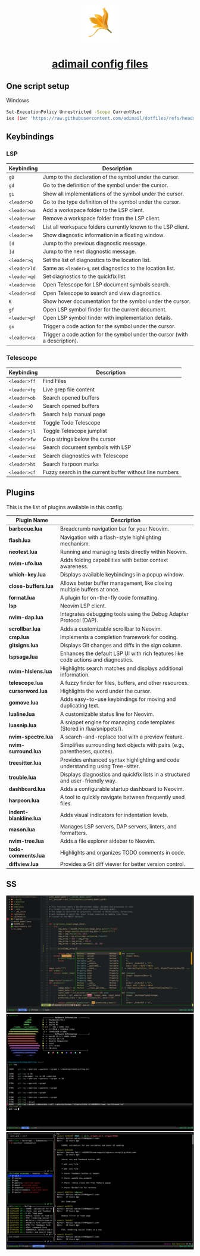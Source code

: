 <p align="center">
  <a href="https://adimail.github.io/">
    <picture>
      <img src="assets\favicon.ico" height="100">
    </picture>
    <h1 align="center">adimail config files</h1>
  </a>
</p>

## One script setup

Windows

```bash
Set-ExecutionPolicy Unrestricted -Scope CurrentUser
iex (iwr 'https://raw.githubusercontent.com/adimail/dotfiles/refs/heads/main/windows.ps1')
```

## Keybindings

### LSP

| **Keybinding** | **Description**                                                             |
| -------------- | --------------------------------------------------------------------------- |
| `gD`           | Jump to the declaration of the symbol under the cursor.                     |
| `gd`           | Go to the definition of the symbol under the cursor.                        |
| `gi`           | Show all implementations of the symbol under the cursor.                    |
| `<leader>D`    | Go to the type definition of the symbol under the cursor.                   |
| `<leader>wa`   | Add a workspace folder to the LSP client.                                   |
| `<leader>wr`   | Remove a workspace folder from the LSP client.                              |
| `<leader>wl`   | List all workspace folders currently known to the LSP client.               |
| `<leader>e`    | Show diagnostic information in a floating window.                           |
| `[d`           | Jump to the previous diagnostic message.                                    |
| `]d`           | Jump to the next diagnostic message.                                        |
| `<leader>q`    | Set the list of diagnostics to the location list.                           |
| `<leader>ld`   | Same as `<leader>q`, set diagnostics to the location list.                  |
| `<leader>qd`   | Set diagnostics to the quickfix list.                                       |
| `<leader>so`   | Open Telescope for LSP document symbols search.                             |
| `<leader>sd`   | Open Telescope to search and view diagnostics.                              |
| `K`            | Show hover documentation for the symbol under the cursor.                   |
| `gf`           | Open LSP symbol finder for the current document.                            |
| `<leader>gf`   | Open LSP symbol finder with implementation details.                         |
| `gx`           | Trigger a code action for the symbol under the cursor.                      |
| `<leader>ca`   | Trigger a code action for the symbol under the cursor (with a description). |

### Telescope

| **Keybinding** | **Description**                                         |
| -------------- | ------------------------------------------------------- |
| `<leader>ff`   | Find Files                                              |
| `<leader>fg`   | Live grep file content                                  |
| `<leader>ob`   | Search opened buffers                                   |
| `<leader>O`    | Search opened buffers                                   |
| `<leader>fh`   | Search help manual page                                 |
| `<leader>td`   | Toggle Todo Telescope                                   |
| `<leader>jl`   | Toggle Telescope jumplist                               |
| `<leader>fw`   | Grep strings below the cursor                           |
| `<leader>so`   | Search document symbols with LSP                        |
| `<leader>sd`   | Search diagnostics with Telescope                       |
| `<leader>ht`   | Search harpoon marks                                    |
| `<leader>cf`   | Fuzzy search in the current buffer without line numbers |

## Plugins

This is the list of plugins avaliable in this config.

| Plugin Name              | Description                                                                       |
| ------------------------ | --------------------------------------------------------------------------------- |
| **barbecue.lua**         | Breadcrumb navigation bar for your Neovim.                                        |
| **flash.lua**            | Navigation with a flash-style highlighting mechanism.                             |
| **neotest.lua**          | Running and managing tests directly within Neovim.                                |
| **nvim-ufo.lua**         | Adds folding capabilities with better context awareness.                          |
| **which-key.lua**        | Displays available keybindings in a popup window.                                 |
| **close-buffers.lua**    | Allows better buffer management, like closing multiple buffers at once.           |
| **format.lua**           | A plugin for on-the-fly code formatting.                                          |
| **lsp**                  | Neovim LSP client.                                                                |
| **nvim-dap.lua**         | Integrates debugging tools using the Debug Adapter Protocol (DAP).                |
| **scrollbar.lua**        | Adds a customizable scrollbar to Neovim.                                          |
| **cmp.lua**              | Implements a completion framework for coding.                                     |
| **gitsigns.lua**         | Displays Git changes and diffs in the sign column.                                |
| **lspsaga.lua**          | Enhances the default LSP UI with rich features like code actions and diagnostics. |
| **nvim-hlslens.lua**     | Highlights search matches and displays additional information.                    |
| **telescope.lua**        | A fuzzy finder for files, buffers, and other resources.                           |
| **cursorword.lua**       | Highlights the word under the cursor.                                             |
| **gomove.lua**           | Adds easy-to-use keybindings for moving and duplicating text.                     |
| **lualine.lua**          | A customizable status line for Neovim.                                            |
| **luasnip.lua**          | A snippet engine for managing code templates (Stored in /lua/snippets/).          |
| **nvim-spectre.lua**     | A search-and-replace tool with a preview feature.                                 |
| **nvim-surround.lua**    | Simplifies surrounding text objects with pairs (e.g., parentheses, quotes).       |
| **treesitter.lua**       | Provides enhanced syntax highlighting and code understanding using Tree-sitter.   |
| **trouble.lua**          | Displays diagnostics and quickfix lists in a structured and user-friendly way.    |
| **dashboard.lua**        | Adds a configurable startup dashboard to Neovim.                                  |
| **harpoon.lua**          | A tool to quickly navigate between frequently used files.                         |
| **indent-blankline.lua** | Adds visual indicators for indentation levels.                                    |
| **mason.lua**            | Manages LSP servers, DAP servers, linters, and formatters.                        |
| **nvim-tree.lua**        | Adds a file explorer sidebar to Neovim.                                           |
| **todo-comments.lua**    | Highlights and organizes TODO comments in code.                                   |
| **diffview.lua**         | Provides a Git diff viewer for better version control.                            |

## SS

![Screenshot](assets/ss1.png)
![Screenshot](assets/ss2.png)
![Screenshot](assets/ss3.png)
